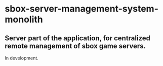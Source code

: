 # sbox-server-management-system-monolith
## Server part of the application, for centralized remote management of sbox game servers.
In development.
